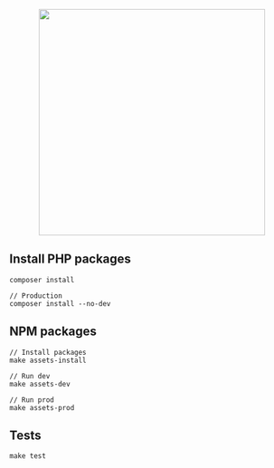 <p align="center"><a href="https://laravel.com" target="_blank"><img src="https://raw.githubusercontent.com/laravel/art/master/logo-lockup/5%20SVG/2%20CMYK/1%20Full%20Color/laravel-logolockup-cmyk-red.svg" width="400"></a></p>

## Install PHP packages
```
composer install

// Production
composer install --no-dev
```
## NPM packages
```
// Install packages
make assets-install

// Run dev
make assets-dev

// Run prod
make assets-prod
```
## Tests
```
make test
```
